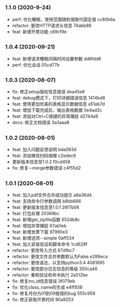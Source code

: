 ## <small>1.1.0 (2020-9-24)</small>

* perf: 优化睡眠，使用范围随机值取代固定值 cc80b6a
* refactor: 更改HTTP请求头信息 74abb89
* feat: 新增开票功能 c69cf9e



## <small>1.0.4 (2020-09-21)</small>

* feat: 新增请求睡眠间隔时间设置参数 dd6fdd6
* perf: 优化会话 05cd77b



## <small>1.0.3 (2020-08-07)</small>

* fix: 修正setup版权信息错误 dea45e6
* feat: debug模式下，打印详细错误信息 1414bd8
* feat: 使用更加优美的表格显示数据信息 a51ab7d
* feat: 增加下载完成后，输出表格数据 0e4ad2c
* feat: 添加对Ctrl+C按键的异常捕捉 d2744a9
* docs: 修正文档错误 3a3aaa9



## <small>1.0.2 (2020-08-01)</small>

* feat: 加入问题反馈说明 bda083d
* feat: 添加微信扫码捐赠 c2edec6
* 更新版本信息至1.0.2 f0cd458
* fix: 修复--merge参数错误 c4f55d2



## <small>1.0.1 (2020-08-01)</small>

* feat: 加入pdf文件合并成功提示 a8a36d4
* feat: 支持命令行参数调用 b8bb666
* feat: 更新版本信息至1.0.1 26f7b06
* feat: 打包处理 20369bc
* feat: 新增get_zipfile函数 652db8c
* feat: 增加异常捕捉 67ab1eb
* feat: 新增发票下载 97990e3
* feat: 新增选项--simple 0aff534
* feat: 加入安装验证和脚本命令 1cd628f
* refactor: 更改导入方式 67dfbc7
* refactor: 更改文件合并参数默认为False e288eca
* refactor: 更改语法，以支持python3.4 4081695
* refactor: 更改部分日志信息的等级 350ca46
* refactor: 重构验证和命令执行 2a512be
* fix: 修复inv_id信息错误 3f079eb
* fix: 优化class_name的生成 e4ff938
* fix: 修复月份为01到09报错的bug 555c959
* fix: 修正获取开票时间 90a9253
